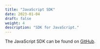 ```yaml
---
title: "JavaScript SDK"
date: 2023-01-04
draft: false
weight: 4
description: "SDK for JavaScript."
---
```


The JavaScript SDK can be found on [GitHub](https://github.com/pirsch-analytics/pirsch-js-sdk).
